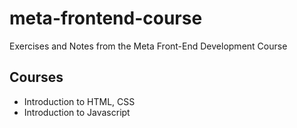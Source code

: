 # meta-frontend-course
Exercises and Notes from the Meta Front-End Development Course

## Courses
- Introduction to HTML, CSS
- Introduction to Javascript
